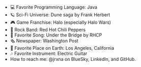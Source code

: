 - 💻 Favorite Programming Language: Java  
- 🪐 Sci-Fi Universe: Dune saga by Frank Herbert  
- 🎮 Game Franchise: Halo (especially Halo Wars)  
- 🎸 Rock Band: Red Hot Chili Peppers  
- 🎵 Favorite Song: Under the Bridge by RHCP  
- 🗞️ Newspaper: Washington Post  
- 🌆 Favorite Place on Earth: Los Angeles, California  
- 🎶 Favorite Instrument: Electric Guitar  
- How to reach me: @jrxna on BlueSky, LinkedIn, and GitHub.
